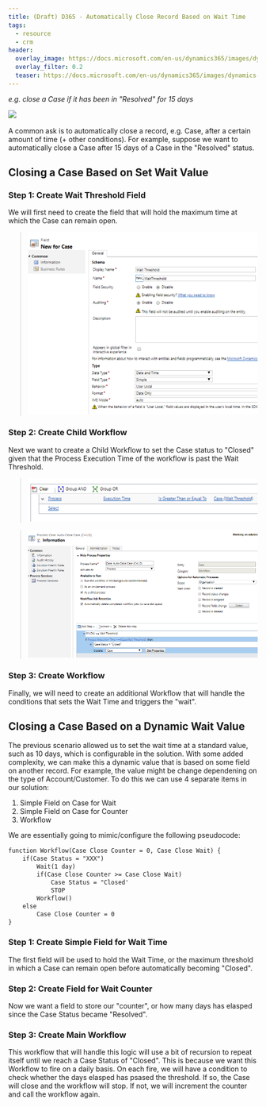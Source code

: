 ```yaml
---
title: (Draft) D365 - Automatically Close Record Based on Wait Time
tags:
  - resource
  - crm
header:
  overlay_image: https://docs.microsoft.com/en-us/dynamics365/images/dynamics-whats-new.svg
  overlay_filter: 0.2
  teaser: https://docs.microsoft.com/en-us/dynamics365/images/dynamics-whats-new.svg
---
```


*e.g. close a Case if it has been in "Resolved" for 15 days*

<img src="https://www.dqglobal.com/wp-content/uploads/2017/10/microsoft-dynamics-crm-365-icon.png" width="70">


A common ask is to automatically close a record, e.g. Case, after a certain amount of time (+ other conditions). For example, suppose we want to automatically close a Case after 15 days of a Case in the "Resolved" status. 

## Closing a Case Based on Set Wait Value

### Step 1: Create Wait Threshold Field

We will first need to create the field that will hold the maximum time at which the Case can remain open. 

> ![posts-crm-autoclose-case-1.png](/images/posts-crm-autoclose-case-1.png)


### Step 2: Create Child Workflow

Next we want to create a Child Workflow to set the Case status to "Closed" given that the Process Execution Time of the workflow is past the Wait Threshold. 

> ![posts-crm-autoclose-case-2.png](/images/posts-crm-autoclose-case-2.png)

> ![posts-crm-autoclose-case-3.png](/images/posts-crm-autoclose-case-3.png)


### Step 3: Create Workflow

Finally, we will need to create an additional Workflow that will handle the conditions that sets the Wait Time and triggers the "wait".



## Closing a Case Based on a Dynamic Wait Value

The previous scenario allowed us to set the wait time at a standard value, such as 10 days, which is configurable in the solution. With some added complexity, we can make this a dynamic value that is based on some field on another record. For example, the value might be change dependening on the type of Account/Customer. To do this we can use 4 separate items in our solution:

1. Simple Field on Case for Wait
2. Simple Field on Case for Counter
3. Workflow

We are essentially going to mimic/configure the following pseudocode:

```
function Workflow(Case Close Counter = 0, Case Close Wait) {
    if(Case Status = "XXX")
        Wait(1 day)
        if(Case Close Counter >= Case Close Wait)
            Case Status = "Closed'
            STOP
        Workflow()
    else
        Case Close Counter = 0
}
```

### Step 1: Create Simple Field for Wait Time

The first field will be used to hold the Wait Time, or the maximum threshold in which a Case can remain open before automatically becoming "Closed". 


### Step 2: Create  Field for Wait Counter

Now we want a field to store our "counter", or how many days has elasped since the Case Status became "Resolved". 


### Step 3: Create Main Workflow

This workflow that will handle this logic will use a bit of recursion to repeat itself until we reach a Case Status of "Closed". This is because we want this Workflow to fire on a daily basis. On each fire, we will have a condition to check whether the days elasped has psased the threshold. If so, the Case will close and the workflow will stop. If not, we will increment the counter and call the workflow again. 



